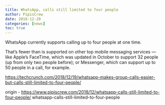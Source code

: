 ```yaml
---
title: WhatsApp, calls still limited to four people
author: PipisCrew
date: 2018-12-20
categories: [news]
toc: true
---
```


WhatsApp currently supports calling up to four people at one time.

That’s fewer than is supported on other top mobile messaging services — like Apple’s FaceTime, which was updated in October to support 32 people (up from only two people before); or Messenger, which can support up to 50 people in a call, for example. 

https://techcrunch.com/2018/12/19/whatsapp-makes-group-calls-easier-but-calls-still-limited-to-four-people/

origin - https://www.pipiscrew.com/2018/12/whatsapp-calls-still-limited-to-four-people/ whatsapp-calls-still-limited-to-four-people